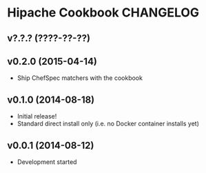 Hipache Cookbook CHANGELOG
==========================

v?.?.? (????-??-??)
-------------------

v0.2.0 (2015-04-14)
-------------------
- Ship ChefSpec matchers with the cookbook

v0.1.0 (2014-08-18)
-------------------
- Initial release!
- Standard direct install only (i.e. no Docker container installs yet)

v0.0.1 (2014-08-12)
-------------------
- Development started
